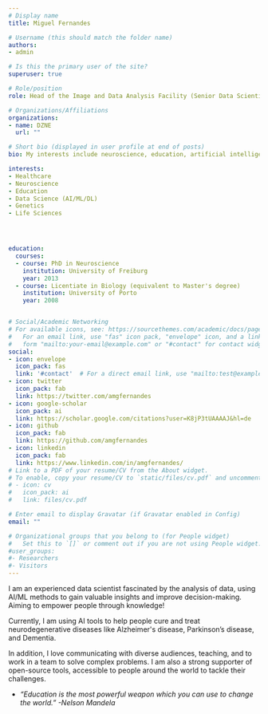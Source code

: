 ```yaml
---
# Display name
title: Miguel Fernandes

# Username (this should match the folder name)
authors:
- admin

# Is this the primary user of the site?
superuser: true

# Role/position
role: Head of the Image and Data Analysis Facility (Senior Data Scientist)

# Organizations/Affiliations
organizations:
- name: DZNE
  url: ""

# Short bio (displayed in user profile at end of posts)
bio: My interests include neuroscience, education, artificial intelligence and genetics.

interests:
- Healthcare
- Neuroscience
- Education
- Data Science (AI/ML/DL)
- Genetics
- Life Sciences




education:
  courses:
  - course: PhD in Neuroscience
    institution: University of Freiburg
    year: 2013
  - course: Licentiate in Biology (equivalent to Master's degree)
    institution: University of Porto
    year: 2008


# Social/Academic Networking
# For available icons, see: https://sourcethemes.com/academic/docs/page-builder/#icons
#   For an email link, use "fas" icon pack, "envelope" icon, and a link in the
#   form "mailto:your-email@example.com" or "#contact" for contact widget.
social:
- icon: envelope
  icon_pack: fas
  link: '#contact'  # For a direct email link, use "mailto:test@example.org".
- icon: twitter
  icon_pack: fab
  link: https://twitter.com/amgfernandes
- icon: google-scholar
  icon_pack: ai
  link: https://scholar.google.com/citations?user=K8jP3tUAAAAJ&hl=de
- icon: github
  icon_pack: fab
  link: https://github.com/amgfernandes
- icon: linkedin
  icon_pack: fab
  link: https://www.linkedin.com/in/amgfernandes/
# Link to a PDF of your resume/CV from the About widget.
# To enable, copy your resume/CV to `static/files/cv.pdf` and uncomment the lines below.
# - icon: cv
#   icon_pack: ai
#   link: files/cv.pdf

# Enter email to display Gravatar (if Gravatar enabled in Config)
email: ""

# Organizational groups that you belong to (for People widget)
#   Set this to `[]` or comment out if you are not using People widget.
#user_groups:
#- Researchers
#- Visitors
---
```

<p style="text-align: left;">

I am an experienced data scientist fascinated by the analysis of data, using AI/ML methods to gain valuable insights and improve decision-making. Aiming to empower people through knowledge!

Currently, I am using AI tools to help people cure and treat neurodegenerative diseases like Alzheimer's disease, Parkinson’s disease, and Dementia.

In addition, I love communicating with diverse audiences, teaching, and to work in a team to solve complex problems. I am also a strong supporter of open-source tools, accessible to people around the world to tackle their challenges.

- *“Education is the most powerful weapon which you can use to change the world.” -Nelson Mandela* </p>

